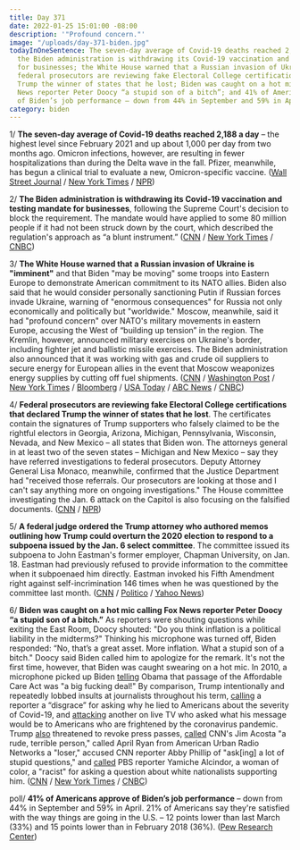 ```yaml
---
title: Day 371
date: 2022-01-25 15:01:00 -08:00
description: '"Profound concern."'
image: "/uploads/day-371-biden.jpg"
todayInOneSentence: The seven-day average of Covid-19 deaths reached 2,188 a day;
  the Biden administration is withdrawing its Covid-19 vaccination and testing mandate
  for businesses; the White House warned that a Russian invasion of Ukraine is "imminent";
  federal prosecutors are reviewing fake Electoral College certifications that declared
  Trump the winner of states that he lost; Biden was caught on a hot mic calling Fox
  News reporter Peter Doocy “a stupid son of a bitch”; and 41% of Americans approve
  of Biden’s job performance – down from 44% in September and 59% in April.
category: biden
---
```


1/ **The seven-day average of Covid-19 deaths reached 2,188 a day** – the highest level since February 2021 and up about 1,000 per day from two months ago. Omicron infections, however, are resulting in fewer hospitalizations than during the Delta wave in the fall. Pfizer, meanwhile, has begun a clinical trial to evaluate a new, Omicron-specific vaccine. ([Wall Street Journal](https://www.wsj.com/articles/covid-19-deaths-top-2-100-a-day-highest-in-nearly-a-year-11643135898) / [New York Times](https://www.nytimes.com/live/2022/01/25/world/omicron-covid-vaccine-tests/omicron-infections-lead-to-fewer-hospitalizations-than-delta-a-cdc-report-finds) / [NPR](https://www.npr.org/2022/01/25/1075519101/omicron-vaccine-covid-19-pfizer-biontech))

2/ **The Biden administration is withdrawing its Covid-19 vaccination and testing mandate for businesses**, following the Supreme Court's decision to block the requirement. The mandate would have applied to some 80 million people if it had not been struck down by the court, which described the regulation's approach as “a blunt instrument.” ([CNN](https://www.cnn.com/2022/01/25/politics/vaccine-mandate-osha-withdrawn/index.html) / [New York Times](https://www.nytimes.com/2022/01/25/business/osha-vaccine-mandate.html) / [CNBC](https://www.cnbc.com/2022/01/25/covid-vaccine-mandate-osha-withdraws-rule-for-businesses-after-losing-supreme-court-case.html))

3/ **The White House warned that a Russian invasion of Ukraine is "imminent"** and that Biden "may be moving" some troops into Eastern Europe to demonstrate American commitment to its NATO allies. Biden also said that he would consider personally sanctioning Putin if Russian forces invade Ukraine, warning of "enormous consequences" for Russia not only economically and politically but "worldwide." Moscow, meanwhile, said it had "profound concern" over NATO's military movements in eastern Europe, accusing the West of “building up tension” in the region. The Kremlin, however, announced military exercises on Ukraine's border, including fighter jet and ballistic missile exercises. The Biden administration also announced that it was working with gas and crude oil suppliers to secure energy for European allies in the event that Moscow weaponizes energy supplies by cutting off fuel shipments. ([CNN](https://www.cnn.com/2022/01/25/politics/white-house-ukraine-russia/index.html) / [Washington Post](https://www.washingtonpost.com/world/2022/01/25/ukraine-russia-nato-biden/) / [New York Times](https://www.nytimes.com/live/2022/01/25/world/ukraine-russia-us#russia-announces-a-flurry-of-military-drills-and-blames-the-us-for-escalation) / [Bloomberg](https://www.bloomberg.com/news/articles/2022-01-25/diplomatic-push-continues-after-biden-eu-call-ukraine-update?sref=MIBMEEoj) / [USA Today](https://www.usatoday.com/story/news/politics/2022/01/25/us-russia-nato-mobilize-amid-ukraine-crisis-live-updates/9208963002/) / [ABC News](https://abcnews.go.com/Politics/biden-warns-personally-sanction-putin-russia-invades-ukraine/story?id=82466727) / [CNBC](https://www.cnbc.com/2022/01/25/white-house-seeks-energy-security-plan-for-europe-amid-russia-ukraine-crisis.html))

4/ **Federal prosecutors are reviewing fake Electoral College certifications that declared Trump the winner of states that he lost**. The certificates contain the signatures of Trump supporters who falsely claimed to be the rightful electors in Georgia, Arizona, Michigan, Pennsylvania, Wisconsin, Nevada, and New Mexico – all states that Biden won. The attorneys general in at least two of the seven states – Michigan and New Mexico – say they have referred investigations to federal prosecutors. Deputy Attorney General Lisa Monaco, meanwhile, confirmed that the Justice Department had "received those referrals. Our prosecutors are looking at those and I can't say anything more on ongoing investigations." The House committee investigating the Jan. 6 attack on the Capitol is also focusing on the falsified documents. ([CNN](https://www.cnn.com/2022/01/25/politics/fake-trump-electoral-certificates-justice-department/index.html) / [NPR](https://www.npr.org/2022/01/25/1075304670/prosecutors-in-multiple-states-are-investigating-false-electoral-college-submiss))

5/ **A federal judge ordered the Trump attorney who authored memos outlining how Trump could overturn the 2020 election to respond to a subpoena issued by the Jan. 6 select committee**. The committee issued its subpoena to John Eastman's former employer, Chapman University, on Jan. 18. Eastman had previously refused to provide information to the committee when it subpoenaed him directly. Eastman invoked his Fifth Amendment right against self-incrimination 146 times when he was questioned by the committee last month. ([CNN](https://www.cnn.com/2022/01/24/politics/eastman-january-6-committee-subpoena-chapman-university/index.html) / [Politico](https://www.politico.com/news/2022/01/24/eastman-ruling-jan6-subpoena-00001681) / [Yahoo News](https://news.yahoo.com/jan-6-panel-lawyer-behind-trump-election-memos-invoked-5th-amendment-146-times-133929484.html))

6/ **Biden was caught on a hot mic calling Fox News reporter Peter Doocy “a stupid son of a bitch.”** As reporters were shouting questions while exiting the East Room, Doocy shouted: "Do you think inflation is a political liability in the midterms?" Thinking his microphone was turned off, Biden responded: “No, that’s a great asset. More inflation. What a stupid son of a bitch." Doocy said Biden called him to apologize for the remark. It's not the first time, however, that Biden was caught swearing on a hot mic. In 2010, a microphone picked up Biden [telling](https://www.theguardian.com/world/richard-adams-blog/2010/mar/23/joe-biden-obama-big-fucking-deal-overheard) Obama that passage of the Affordable Care Act was "a big fucking deal!" By comparison, Trump intentionally and repeatedly lobbed insults at journalists throughout his term, [calling](https://whatthefuckjusthappenedtoday.com/2020/09/10/day-1330/#7-trump-called-a-reporter-a-%E2%80%9Cdisgrac) a reporter a “disgrace” for asking why he lied to Americans about the severity of Covid-19, and [attacking](https://whatthefuckjusthappenedtoday.com/2020/03/20/day-1156/#3-trump-attacked-a-reporter-on-live) another on live TV who asked what his message would be to Americans who are frightened by the coronavirus pandemic. Trump [also](https://whatthefuckjusthappenedtoday.com/2018/11/09/day-659/#6-trump-threatened-to-revoke-more-pr) threatened to revoke press passes, [called](https://whatthefuckjusthappenedtoday.com/2018/11/08/day-658/#4-sanders-tweeted-a-doctored-video-t) CNN's Jim Acosta "a rude, terrible person," called April Ryan from American Urban Radio Networks a "loser," accused CNN reporter Abby Phillip of "ask\[ing\] a lot of stupid questions," and [called](https://www.nytimes.com/2018/11/07/business/media/trump-press-conference-media.html) PBS reporter Yamiche Alcindor, a woman of color, a "racist" for asking a question about white nationalists supporting him. ([CNN](https://www.cnn.com/2022/01/24/politics/biden-calls-reporter/index.html) / [New York Times](https://www.nytimes.com/2022/01/24/business/media/biden-peter-doocy-fox.html) / [CNBC](https://www.cnbc.com/2022/01/24/biden-calls-fox-news-reporter-peter-doocy-a-stupid-son-of-a-bitch.html))

poll/ **41% of Americans approve of Biden’s job performance** – down from 44% in September and 59% in April. 21% of Americans say they're satisfied with the way things are going in the U.S. – 12 points lower than last March (33%) and 15 points lower than in February 2018 (36%). ([Pew Research Center](https://www.pewresearch.org/politics/2022/01/25/biden-starts-year-two-with-diminished-public-support-and-a-daunting-list-of-challenges/))